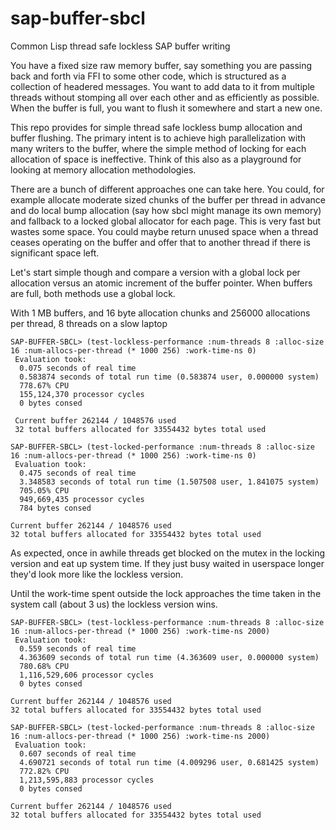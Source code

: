# sap-buffer-sbcl
Common Lisp thread safe lockless SAP buffer writing

You have a fixed size raw memory buffer, say something you are passing back and forth via FFI to some other code, which is structured as a collection of headered messages.  You want to add data to it from multiple threads without stomping all over each other and as efficiently as possible.  When the buffer is full, you want to flush it somewhere and start a new one.

This repo provides for simple thread safe lockless bump allocation and buffer flushing.  The primary intent is to achieve high parallelization with many writers to the buffer, where the simple method of locking for each allocation of space is ineffective.  Think of this also as a playground for looking at memory allocation methodologies.

There are a bunch of different approaches one can take here.  You could, for example allocate moderate sized chunks of the buffer per thread in advance and do local bump allocation (say how sbcl might manage its own memory) and fallback to a locked global allocator for each page.  This is very fast but wastes some space.  You could maybe return unused space when a thread ceases operating on the buffer and offer that to another thread if there is significant space left.

Let's start simple though and compare a version with a global lock per allocation versus an atomic increment of the buffer pointer.  When buffers are full, both methods use a global lock.

With 1 MB buffers, and 16 byte allocation chunks and 256000 allocations per thread, 8 threads on a slow laptop

    SAP-BUFFER-SBCL> (test-lockless-performance :num-threads 8 :alloc-size 16 :num-allocs-per-thread (* 1000 256) :work-time-ns 0)
     Evaluation took:
      0.075 seconds of real time
      0.583874 seconds of total run time (0.583874 user, 0.000000 system)
      778.67% CPU
      155,124,370 processor cycles
      0 bytes consed
  
     Current buffer 262144 / 1048576 used
     32 total buffers allocated for 33554432 bytes total used

    SAP-BUFFER-SBCL> (test-locked-performance :num-threads 8 :alloc-size 16 :num-allocs-per-thread (* 1000 256) :work-time-ns 0)
     Evaluation took:
      0.475 seconds of real time
      3.348583 seconds of total run time (1.507508 user, 1.841075 system)
      705.05% CPU
      949,669,435 processor cycles
      784 bytes consed
  
    Current buffer 262144 / 1048576 used
    32 total buffers allocated for 33554432 bytes total used

As expected, once in awhile threads get blocked on the mutex in the locking version and eat up system time.  If they just busy waited in
userspace longer they'd look more like the lockless version.

Until the work-time spent outside the lock approaches the time taken in the system call (about 3 us) the lockless version wins.

    SAP-BUFFER-SBCL> (test-lockless-performance :num-threads 8 :alloc-size 16 :num-allocs-per-thread (* 1000 256) :work-time-ns 2000)
     Evaluation took:
      0.559 seconds of real time
      4.363609 seconds of total run time (4.363609 user, 0.000000 system)
      780.68% CPU
      1,116,529,606 processor cycles
      0 bytes consed
  
    Current buffer 262144 / 1048576 used
    32 total buffers allocated for 33554432 bytes total used

    SAP-BUFFER-SBCL> (test-locked-performance :num-threads 8 :alloc-size 16 :num-allocs-per-thread (* 1000 256) :work-time-ns 2000)
     Evaluation took:
      0.607 seconds of real time
      4.690721 seconds of total run time (4.009296 user, 0.681425 system)
      772.82% CPU
      1,213,595,883 processor cycles
      0 bytes consed
  
    Current buffer 262144 / 1048576 used
    32 total buffers allocated for 33554432 bytes total used
